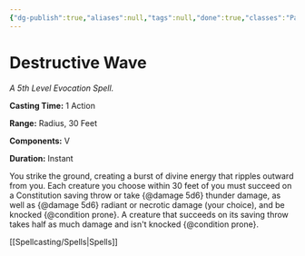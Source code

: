 ```yaml
---
{"dg-publish":true,"aliases":null,"tags":null,"done":true,"classes":"Paladin,","spellLevel":5,"school":"Evocation","source":"PHB","permalink":"/spells/destructive-wave/","dgHomeLink":false,"dgPassFrontmatter":true}
---
```


# Destructive Wave
*A 5th Level Evocation Spell.*

**Casting Time:** 1 Action

**Range:** Radius, 30 Feet

**Components:** V 

**Duration:** Instant

You strike the ground, creating a burst of divine energy that ripples outward from you. Each creature you choose within 30 feet of you must succeed on a Constitution saving throw or take {@damage 5d6} thunder damage, as well as {@damage 5d6} radiant or necrotic damage (your choice), and be knocked {@condition prone}. A creature that succeeds on its saving throw takes half as much damage and isn't knocked {@condition prone}.

[[Spellcasting/Spells|Spells]]